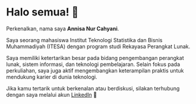 # Halo semua! 👋

Perkenalkan, nama saya **Annisa Nur Cahyani**.<br>

Saya seorang mahasiswa Institut Teknologi Statistika dan Bisnis Muhammadiyah (ITESA) dengan program studi Rekayasa Perangkat Lunak.<br>

Saya memiliki ketertarikan besar pada bidang pengembangan perangkat lunak, sistem informasi, dan teknologi pembelajaran. Selain fokus pada perkuliahan, saya juga aktif mengembangkan keterampilan praktis untuk mendukung karier di dunia teknologi.<br>

Jika kamu tertarik untuk berkenalan atau berdiskusi, silakan terhubung dengan saya melalui akun [LinkedIn](https://www.linkedin.com/in/annisa-nur-cahyani-1158a1262/)
 🌸

